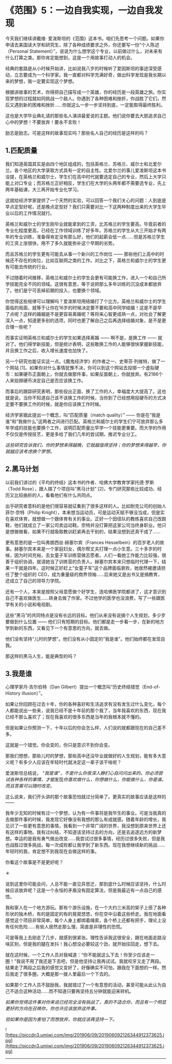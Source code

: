 # 《范围》5：一边自我实现，一边自我发现

今天我们继续讲戴维· 爱泼斯坦的《范围》这本书。咱们先思考一个问题。如果你申请去美国读大学和研究生，除了各种成绩要求之外，你还要写一份“个人陈述（Personal Statement）”，说说为什么想学这个专业，以前做过什么，对未来有什么打算之类。那你肯定能想到，这是一个用故事打动人的机会。

经典的套路是从小时候开始讲，比如说我八岁的时候听了爱因斯坦的事迹深受感动，立志要成为一个科学家。我一直都对科学充满好奇，做出科学发现是我长期以来的梦想，我一定要实现这个梦想。

根据讲故事的艺术，你得把自己描写成一个英雄，你的经历是一段英雄之旅。你实现梦想的过程就如同挑战一个敌人。你遇到了各种困难和挫折，你战胜了它们，然后又遇到新的困难和挫折……你就这么一步一步坚持到底，一定能取得最终胜利。

这也是大学毕业典礼请的那些名人演讲最爱说的主题。他们说你要去大胆追求自己心中的梦想！不要放弃！要永不言败！

励志是励志。可是这样的故事现实吗？那些名人自己的经历是这样的吗？

## 1.匹配质量

我们知道英国其实是由四个地区组成的，包括英格兰、苏格兰、威尔士和北爱尔兰。各个地区的大学录取方式具有一定的自主性。北爱尔兰的事儿爱泼斯坦这本书没提，在英格兰和威尔士，学生们在高中时代就要选定自己的专业，然后上大学只能上对口专业；而苏格兰正好相反，学生们在大学的头两年都不需要选专业，先上两年基础课，大三再开始专业化学习。

这就给经济学家提供了一个天然的实验，可以回答一个我们关心的问题：人到底是早点定型好呢，还是晚点定型好？我们只需要对比一下这两种制度出来的大学生毕业以后的工作情况就行。

英格兰和威尔士的学生刚毕业就能拿到的工资，比苏格兰的学生要高。毕竟前者的专业化程度更高，已经在工作领域训练了好多年。苏格兰的学生从大三开始才有两年的专业训练，准备得肯定没有那么好，他们的起薪会低一点……但是苏格兰学生的工资上涨很快，用不了多久就能弥补这个早期的劣势。

而且苏格兰的学生更有可能去从事一个新兴的工作岗位 —— 那些他们上高中的时候还不存在的岗位，比如互联网之类的工作。对比之下，英格兰和威尔士的学生更有可能去传统的行业。

不过随着时间推移，英格兰和威尔士的学生会更有可能换工作，进入一个和自己所学技能完全不同的领域。这很有意思，等于说把那么多年训练的沉没成本都放弃了。他们是宁可丢掉前期的投入，也要换个领域。

你觉得这些规律可以理解吗？爱泼斯坦用结婚打了个比方。英格兰和威尔士的学生面临的局面，就等于让你在16岁的时候决定要不要和高中同学结婚！这是不是早了点呢？这样的婚姻是不是更容易离婚呢？等将来心智更成熟一点，对社会了解更深入一点，知道更多别的选项，同时也更了解自己之后再选择结婚对象，是不是更合理一些呢？

而事实证明英格兰和威尔士的学生如果选择离婚 —— 啊不是，是换工作 —— 就对了。他们得学新技能，但是统计表明，这些敢换工作的人能够很快掌握新技能，并且换工作之后，收入增长速度也加快了。

另一个研究也能证实这一点。《魔鬼经济学》的作者之一、史蒂芬·列维特，做了一个网站 [1]。如果你对什么事情犹豫不决，你可以到这个网站去投掷一个虚拟硬币：如果硬币正面朝上，你就去做那件事，如果反面朝上，你就放弃。有2186个人来投掷硬币决定自己是否应该换工作。

而事后的跟踪研究表明，那些投出正面、换了工作的人，幸福度大大提高了。这也就是说，当你不知道自己该不该换工作的时候，当你到了已经想用投硬币的方式决定要不要换工作的时候，就是你应该换工作时候。

经济学家据此提出一个概念，叫“匹配质量（match quality）” —— 你是在“我是谁”和“我做什么”这两者之间进行匹配。英格兰和威尔士的学生们宁可放弃那么多年学成的技能也要换个工作，说明匹配质量比早学一个技能更重要。而大学的作用不仅仅是传授技艺，更是多给了我们几年的尝试期，推迟专业分工。

 *这些研究告诉我们，你的梦想来得越晚，它就越值得坚持；你的梦想来得越早，你就越应该考虑换个梦想。*

## 2.黑马计划

以前我们讲过的《平均的终结》这本书的作者、哈佛大学教育学家托德·罗斯（Todd Rose），跟人搞了个项目叫“黑马计划” [2]，专门研究那些比较成功、经历又比较曲折的人，看看他们有什么共同点。

出乎研究者意料的是他们很容易就征集到了很多这样的人。比如耐克公司的创始人菲尔·奈特（Philip Knight），本来想当运动员，可是运动天赋不够没当成，但是实在喜欢体育，就想做一个跟体育有关的事业。正好一个田径队的教练喜欢自己改跑鞋，他们就成立了一家公司卖运动鞋。奈特并没打算把这家公司当终身职业。他只是想做做看，如果不行就吸取教训赶紧再去干别的，结果没想到还真干成了……

更有意思的是一位叫弗朗西丝·赫塞尔宾（Frances Hesselbein）的百岁老人的故事。赫塞尔宾本来是一个家庭妇女，偶尔帮丈夫打理一点小生意。三十多岁的时候，因为时间充裕，去女童子军训练营做志愿者。人们一看她工作能力比较强，很善于组织协调，就请她当了训练营的负责人。赫塞尔宾本来只想临时代理一下，结果一干就是四年。这时候正好赶上“女童子军”这个品牌面临衰败，她居然被邀请担任了整个组织的 CEO，成为重量级的商界领袖……后来她又是出书又是搞教育，还成立了自己的领导力学院。

还有一个人，本来是按照父母意愿做个好学生，连哈佛医学院都进了，这才意识到自己不喜欢做医生……转身去做了作家。不过他学的医学也没浪费，写了一些跟医学有关的小说和电视剧。

这些“黑马”的共同特点是没有长远的目标。他们从来没有说搞个人生规划，多少岁要做到什么位置 —— 他们只有短期的目标。他们都是走一步看一步，在新的地方学到新的东西，又看见下一个有意思的方向，就去做。

他们没有坚持“儿时的梦想”。他们没有从小固定的“我是谁”。他们始终都在发现自我。

那这样的黑马人生，能是典型的吗？

## 3.我是谁

心理学家丹·吉尔伯特（Dan Gilbert）提出一个概念叫“历史终结错觉（End-of-History illusion）”。

如果让你回顾在过去十年，你的各种喜好和生活追求有没有发生过什么变化，每个人都能说出一些来，说我已经不是十年前的那个我了，当年我喜欢的东西，现在我已经不那么喜欢了；现在我喜欢的很多东西是当年的我根本就不懂的。

但是如果让你预测一下，十年以后的你会怎么样，人们说的就都跟现在的自己差不多。

这就是一个错觉。你会变的，你只是意识不到你会变。

那我们想想，那些儿时的梦想，那些高中还没毕业就做好的人生规划，能有多大意义呢？有多少人应该在年轻时代就决定这一辈子该干啥呢？

爱泼斯坦总结说， *“我是谁”，不是什么你夜深人静扪心自问问出来的。你必须尝试各种各样的事情，才能*发现*你喜欢做什么，你想做什么，你能做什么，你是谁。而且答案可以随时改变。*

这么说来，我们开头讲的那个故事恐怕就过分简单了。更真实的故事应该是这样的 ——

我年少无知的时候有过一个梦想，认为有一件事将是我毕生的事业。可是当我真的去做那件事的时候，我发现它好像没有我想的那么有成就感。随着年龄的增长，我见识了一些更有意思的事情，我看到一个非常广阔的世界，我没想到原来世界上还有这样的事物。我有过纠结，不知道该坚持过去的方向，还是去追逐远方的新梦想。幸运的是我有勇气做出改变……我尝试过很多事情，经历过很多失败，但是我也战胜过很多挑战，每一次成败都让我学到了新东西。现在我想继续新的挑战……年轻时的我，肯定想不到我现在会做这样的事。

你看这个故事是不是更好呢？

＊

说到这里你可能会问，人总不能一直见异思迁，那到底什么时候应该坚持，什么时候应该放弃呢？这是一个永恒的矛盾没有固定算法，但是我最近有一点自己的感悟。

我和家人在一个地方游玩。那有个游乐设施，在一个大约三米高的架子上搭了各种形状的独木桥，有的是固定的有的晃晃悠悠，你在空中沿着这些桥走。我在地面看感觉这个项目非常简单，每个人身上都绑着绳索，各个桥上还都有把手，理论上没有任何危险……有些人居然走那么慢，简直是非理性的恐慌。

可是等我上去刚走了几步，就感到很紧张。理性告诉我这很安全，跟在地面走路没啥区别，但是我的腿在发抖！我心想没必要较这个劲，就开始往回走，想下去。

就在这时候，一个工作人员对我喊道：“你不能就这么下去！你至少应该走一圈！”我说不用了我还是下去吧，但是他坚持让我再试试。我就咬牙又走了两段。结果走了两段之后我的感觉又变好了，好像确实不可怕，跟我在下面想的一样。然后我走了很多圈，大概是那一拨人里最后一个下去的。

如果那个工作人员不鼓励我，我就错过了一个有意思的活动，甚至可能从此认为自己不适合这种活动……而不知道只要再坚持五分钟就能迎来转机。

 *如果你觉得这件事对你来说已经完全没有挑战了，真的不适合你，而且有一个明显更好的方向在召唤你，你也许应该放弃这件事。*

 *但如果你是因为害怕了而想放弃，你就应该再坚持一下。*

![https://piccdn3.umiwi.com/img/201906/09/201906092126344912373625.jpg](https://piccdn3.umiwi.com/img/201906/09/201906092126344912373625.jpg)

---
